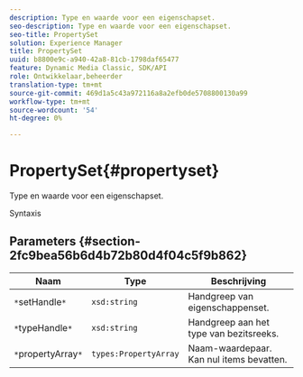 ```yaml
---
description: Type en waarde voor een eigenschapset.
seo-description: Type en waarde voor een eigenschapset.
seo-title: PropertySet
solution: Experience Manager
title: PropertySet
uuid: b8800e9c-a940-42a8-81cb-1798daf65477
feature: Dynamic Media Classic, SDK/API
role: Ontwikkelaar,beheerder
translation-type: tm+mt
source-git-commit: 469d1a5c43a972116a8a2efb0de5708800130a99
workflow-type: tm+mt
source-wordcount: '54'
ht-degree: 0%

---
```



# PropertySet{#propertyset}

Type en waarde voor een eigenschapset.

Syntaxis

## Parameters {#section-2fc9bea56b6d4b72b80d4f04c5f9b862}

| Naam | Type | Beschrijving |
|---|---|---|
| `*`setHandle`*` | `xsd:string` | Handgreep van eigenschappenset. |
| `*`typeHandle`*` | `xsd:string` | Handgreep aan het type van bezitsreeks. |
| `*`propertyArray`*` | `types:PropertyArray` | Naam-waardepaar. Kan nul items bevatten. |

